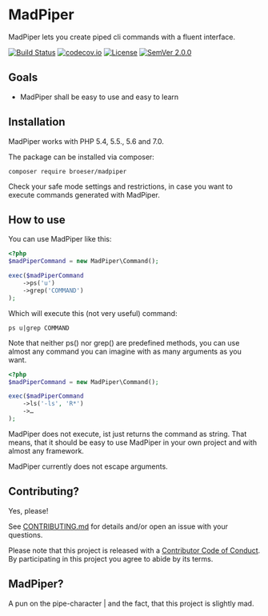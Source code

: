 # MadPiper

MadPiper lets you create piped cli commands with a fluent interface.

[![Build Status](https://travis-ci.org/broeser/madpiper.svg?branch=master)](https://travis-ci.org/broeser/madpiper)
[![codecov.io](https://codecov.io/github/broeser/madpiper/coverage.svg?branch=master)](https://codecov.io/github/broeser/madpiper?branch=master)
[![License](http://img.shields.io/:license-mit-blue.svg)](http://mit-license.org)
[![SemVer 2.0.0](https://img.shields.io/badge/semver-2.0.0-blue.svg)](http://semver.org/spec/v2.0.0.html)


## Goals

- MadPiper shall be easy to use and easy to learn


## Installation

MadPiper works with PHP 5.4, 5.5., 5.6 and 7.0.

The package can be installed via composer:

``composer require broeser/madpiper``

Check your safe mode settings and restrictions, in case you want to execute
commands generated with MadPiper.

## How to use

You can use MadPiper like this:
```PHP
<?php
$madPiperCommand = new MadPiper\Command();

exec($madPiperCommand
    ->ps('u')
    ->grep('COMMAND')
);
```
Which will execute this (not very useful) command:

``ps u|grep COMMAND``

Note that neither ps() nor grep() are predefined methods, you can use almost any
command you can imagine with as many arguments as you want.

```PHP
<?php
$madPiperCommand = new MadPiper\Command();

exec($madPiperCommand
    ->ls('-ls', 'R*')
    ->…
);
```

MadPiper does not execute, ist just returns the command as string. That means,
that it should be easy to use MadPiper in your own project and with almost any
framework.

MadPiper currently does not escape arguments.

## Contributing?

Yes, please!

See [CONTRIBUTING.md](CONTRIBUTING.md) for details and/or open an issue with your questions.

Please note that this project is released with a [Contributor Code of Conduct](CODE_OF_CONDUCT.md). 
By participating in this project you agree to abide by its terms.


## MadPiper?

A pun on the pipe-character | and the fact, that this project is slightly mad.